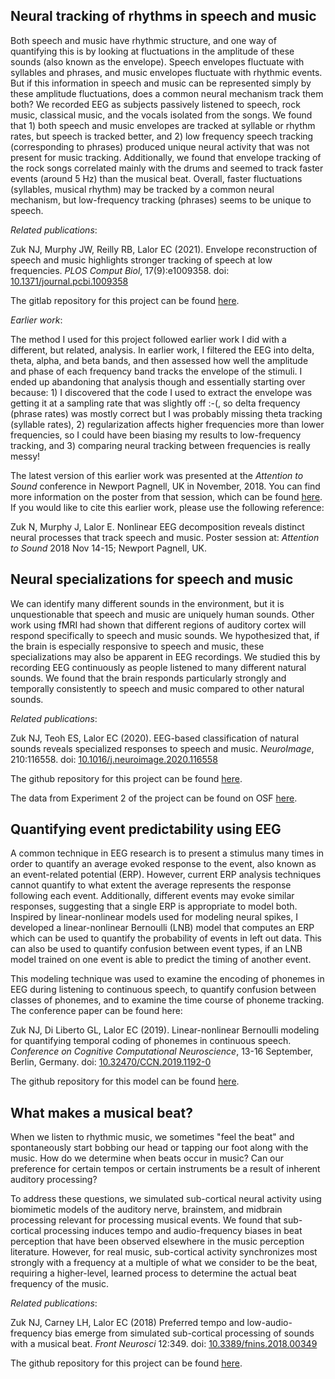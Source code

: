 ## Neural tracking of rhythms in speech and music

<p>Both speech and music have rhythmic structure, and one way of quantifying this is by looking at fluctuations in the amplitude of these sounds (also known as the envelope). Speech envelopes fluctuate with syllables and phrases, and music envelopes fluctuate with rhythmic events. But if this information in speech and music can be represented simply by these amplitude fluctuations, does a common neural mechanism track them both? We recorded EEG as subjects passively listened to speech, rock music, classical music, and the vocals isolated from the songs. We found that 1) both speech and music envelopes are tracked at syllable or rhythm rates, but speech is tracked better, and 2) low frequency speech tracking (corresponding to phrases) produced unique neural activity that was not present for music tracking. Additionally, we found that envelope tracking of the rock songs correlated mainly with the drums and seemed to track faster events (around 5 Hz) than the musical beat. Overall, faster fluctuations (syllables, musical rhythm) may be tracked by a common neural mechanism, but low-frequency tracking (phrases) seems to be unique to speech.</p>

<p><i>Related publications</i>:</p>

<p><span class="impact">Zuk NJ</span>, Murphy JW, Reilly RB, Lalor EC (2021). Envelope reconstruction of speech and music highlights stronger tracking of speech at low frequencies. <i>PLOS Comput Biol</i>, 17(9):e1009358. doi: <a href="https://journals.plos.org/ploscompbiol/article?id=10.1371/journal.pcbi.1009358">10.1371/journal.pcbi.1009358</a></p>

<p>The gitlab repository for this project can be found <a href="https://gitlab.com/eegtracking/speech_music_envelope_tracking">here</a>.</p>

<p><i>Earlier work</i>:</p>

<p>The method I used for this project followed earlier work I did with a different, but related, analysis. In earlier work, I filtered the EEG into delta, theta, alpha, and beta bands, and then assessed how well the amplitude and phase of each frequency band tracks the envelope of the stimuli. I ended up abandoning that analysis though and essentially starting over because: 1) I discovered that the code I used to extract the envelope was getting it at a sampling rate that was slightly off :-(, so delta frequency (phrase rates) was mostly correct but I was probably missing theta tracking (syllable rates), 2) regularization affects higher frequencies more than lower frequencies, so I could have been biasing my results to low-frequency tracking, and 3) comparing neural tracking between frequencies is really messy!</p>

<p>The latest version of this earlier work was presented at the <i>Attention to Sound</i> conference in Newport Pagnell, UK in November, 2018. You can find more information on the poster from that session, which can be found <a href="Zuk_AtS_poster3.pdf">here</a>. If you would like to cite this earlier work, please use the following reference:</p>

<p><span class="impact">Zuk N</span>, Murphy J, Lalor E. Nonlinear EEG decomposition reveals distinct neural processes that track speech and music. Poster session at: <i>Attention to Sound</i> 2018 Nov 14-15; Newport Pagnell, UK.</p>

## Neural specializations for speech and music

<p>We can identify many different sounds in the environment, but it is unquestionable that speech and music are uniquely human sounds.  Other work using fMRI had shown that different regions of auditory cortex will respond specifically to speech and music sounds.  We hypothesized that, if the brain is especially responsive to speech and music, these specializations may also be apparent in EEG recordings.  We studied this by recording EEG continuously as people listened to many different natural sounds.  We found that the brain responds particularly strongly and temporally consistently to speech and music compared to other natural sounds.</p>

<p><i>Related publications</i>:</p>

<p><span class="impact">Zuk NJ</span>, Teoh ES, Lalor EC (2020). EEG-based classification of natural sounds reveals specialized responses to speech and music. <i>NeuroImage</i>, 210:116558. doi: <a href="https://doi.org/10.1016/j.neuroimage.2020.116558">10.1016/j.neuroimage.2020.116558</a></p>

<p>The github repository for this project can be found <a href="https://github.com/natezuk/Speech_Music_Classify">here</a>.</p>

<p>The data from Experiment 2 of the project can be found on OSF <a href="https://osf.io/hbfk8/">here</a>.</p>

## Quantifying event predictability using EEG</div>
    
<p>A common technique in EEG research is to present a stimulus many times in order to quantify an average evoked response to the event, also known as an event-related potential (ERP).  However, current ERP analysis techniques cannot quantify to what extent the average represents the response following each event.  Additionally, different events may evoke similar responses, suggesting that a single ERP is appropriate to model both.  Inspired by linear-nonlinear models used for modeling neural spikes, I developed a linear-nonlinear Bernoulli (LNB) model that computes an ERP which can be used to quantify the probability of events in left out data.  This can also be used to quantify confusion between event types, if an LNB model trained on one event is able to predict the timing of another event.</p>

<p>This modeling technique was used to examine the encoding of phonemes in EEG during listening to continuous speech, to quantify confusion between classes of phonemes, and to examine the time course of phoneme tracking.  The conference paper can be found here:</p>

<p><span class="impact">Zuk NJ</span>, Di Liberto GL, Lalor EC (2019). Linear-nonlinear Bernoulli modeling for quantifying temporal coding of phonemes in continuous speech. <i>Conference on Cognitive Computational Neuroscience</i>, 13-16 September, Berlin, Germany. doi: <a href="https://ccneuro.org/2019/Papers/ViewPapers.asp?PaperNum=1192">10.32470/CCN.2019.1192-0</a></p>

<p>The github repository for this model can be found <a href="https://github.com/natezuk/LNB_model">here</a>.</p>

## What makes a musical beat?

<p>When we listen to rhythmic music, we sometimes "feel the beat" and spontaneously start bobbing our head or tapping our foot along with the music.  How do we determine when beats occur in music? Can our preference for certain tempos or certain instruments be a result of inherent auditory processing?</p>

<p>To address these questions, we simulated sub-cortical neural activity using biomimetic models of the auditory nerve, brainstem, and midbrain processing relevant for processing musical events.  We found that sub-cortical processing induces tempo and audio-frequency biases in beat perception that have been observed elsewhere in the music perception literature.  However, for real music, sub-cortical activity synchronizes most strongly with a frequency at a multiple of what we consider to be the beat, requiring a higher-level, learned process to determine the actual beat frequency of the music.</p>

<p><i>Related publications</i>:</p>

<p><span class="impact">Zuk NJ</span>, Carney LH, Lalor EC (2018) Preferred tempo and low-audio-frequency bias emerge from simulated sub-cortical processing of sounds with a musical beat. <i>Front Neurosci</i> 12:349. doi: <a href="https://www.frontiersin.org/articles/10.3389/fnins.2018.00349/full">10.3389/fnins.2018.00349</a></p>

<p>The github repository for this project can be found <a href="https://github.com/natezuk/SubCorticalBeats-model">here</a>.</p>
